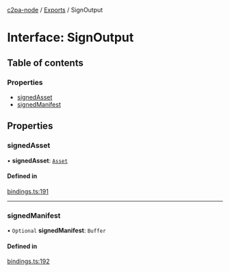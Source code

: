 [c2pa-node](../README.md) / [Exports](../modules.md) / SignOutput

# Interface: SignOutput

## Table of contents

### Properties

- [signedAsset](SignOutput.md#signedasset)
- [signedManifest](SignOutput.md#signedmanifest)

## Properties

### signedAsset

• **signedAsset**: [`Asset`](Asset.md)

#### Defined in

[bindings.ts:191](https://github.com/contentauth/c2pa-node/blob/8f4a321/js-src/bindings.ts#L191)

___

### signedManifest

• `Optional` **signedManifest**: `Buffer`

#### Defined in

[bindings.ts:192](https://github.com/contentauth/c2pa-node/blob/8f4a321/js-src/bindings.ts#L192)
